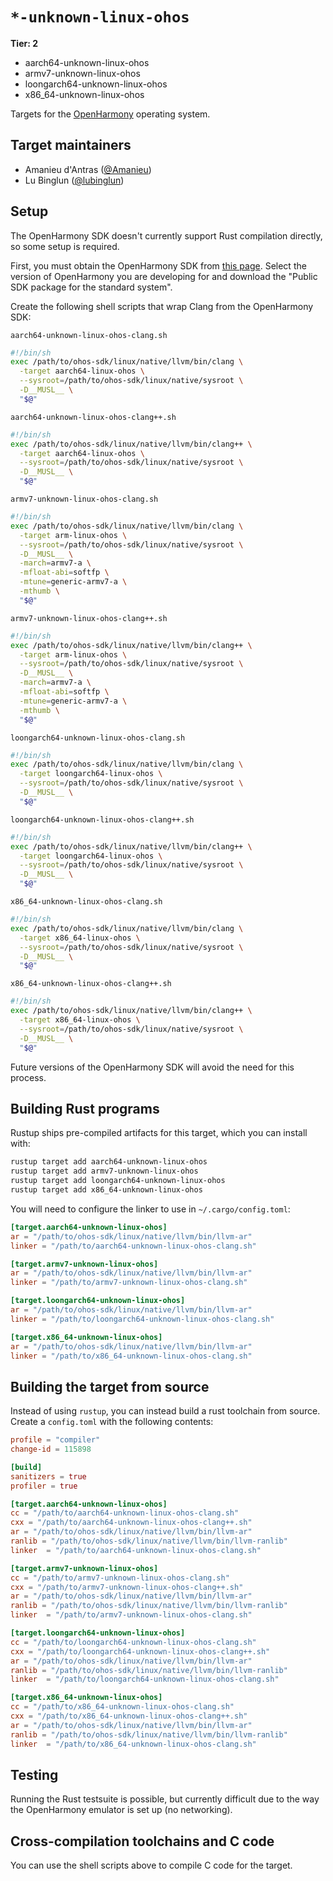 # `*-unknown-linux-ohos`

**Tier: 2**

* aarch64-unknown-linux-ohos
* armv7-unknown-linux-ohos
* loongarch64-unknown-linux-ohos
* x86_64-unknown-linux-ohos

Targets for the [OpenHarmony](https://gitee.com/openharmony/docs/) operating
system.

## Target maintainers

- Amanieu d'Antras ([@Amanieu](https://github.com/Amanieu))
- Lu Binglun ([@lubinglun](https://github.com/lubinglun))

## Setup

The OpenHarmony SDK doesn't currently support Rust compilation directly, so
some setup is required.

First, you must obtain the OpenHarmony SDK from [this page](https://gitee.com/openharmony/docs/tree/master/en/release-notes).
Select the version of OpenHarmony you are developing for and download the "Public SDK package for the standard system".

Create the following shell scripts that wrap Clang from the OpenHarmony SDK:

`aarch64-unknown-linux-ohos-clang.sh`

```sh
#!/bin/sh
exec /path/to/ohos-sdk/linux/native/llvm/bin/clang \
  -target aarch64-linux-ohos \
  --sysroot=/path/to/ohos-sdk/linux/native/sysroot \
  -D__MUSL__ \
  "$@"
```

`aarch64-unknown-linux-ohos-clang++.sh`

```sh
#!/bin/sh
exec /path/to/ohos-sdk/linux/native/llvm/bin/clang++ \
  -target aarch64-linux-ohos \
  --sysroot=/path/to/ohos-sdk/linux/native/sysroot \
  -D__MUSL__ \
  "$@"
```

`armv7-unknown-linux-ohos-clang.sh`

```sh
#!/bin/sh
exec /path/to/ohos-sdk/linux/native/llvm/bin/clang \
  -target arm-linux-ohos \
  --sysroot=/path/to/ohos-sdk/linux/native/sysroot \
  -D__MUSL__ \
  -march=armv7-a \
  -mfloat-abi=softfp \
  -mtune=generic-armv7-a \
  -mthumb \
  "$@"
```

`armv7-unknown-linux-ohos-clang++.sh`

```sh
#!/bin/sh
exec /path/to/ohos-sdk/linux/native/llvm/bin/clang++ \
  -target arm-linux-ohos \
  --sysroot=/path/to/ohos-sdk/linux/native/sysroot \
  -D__MUSL__ \
  -march=armv7-a \
  -mfloat-abi=softfp \
  -mtune=generic-armv7-a \
  -mthumb \
  "$@"
```

`loongarch64-unknown-linux-ohos-clang.sh`

```sh
#!/bin/sh
exec /path/to/ohos-sdk/linux/native/llvm/bin/clang \
  -target loongarch64-linux-ohos \
  --sysroot=/path/to/ohos-sdk/linux/native/sysroot \
  -D__MUSL__ \
  "$@"
```

`loongarch64-unknown-linux-ohos-clang++.sh`

```sh
#!/bin/sh
exec /path/to/ohos-sdk/linux/native/llvm/bin/clang++ \
  -target loongarch64-linux-ohos \
  --sysroot=/path/to/ohos-sdk/linux/native/sysroot \
  -D__MUSL__ \
  "$@"
```

`x86_64-unknown-linux-ohos-clang.sh`

```sh
#!/bin/sh
exec /path/to/ohos-sdk/linux/native/llvm/bin/clang \
  -target x86_64-linux-ohos \
  --sysroot=/path/to/ohos-sdk/linux/native/sysroot \
  -D__MUSL__ \
  "$@"
```

`x86_64-unknown-linux-ohos-clang++.sh`

```sh
#!/bin/sh
exec /path/to/ohos-sdk/linux/native/llvm/bin/clang++ \
  -target x86_64-linux-ohos \
  --sysroot=/path/to/ohos-sdk/linux/native/sysroot \
  -D__MUSL__ \
  "$@"
```

Future versions of the OpenHarmony SDK will avoid the need for this process.

## Building Rust programs

Rustup ships pre-compiled artifacts for this target, which you can install with:
```sh
rustup target add aarch64-unknown-linux-ohos
rustup target add armv7-unknown-linux-ohos
rustup target add loongarch64-unknown-linux-ohos
rustup target add x86_64-unknown-linux-ohos
```

You will need to configure the linker to use in `~/.cargo/config.toml`:
```toml
[target.aarch64-unknown-linux-ohos]
ar = "/path/to/ohos-sdk/linux/native/llvm/bin/llvm-ar"
linker = "/path/to/aarch64-unknown-linux-ohos-clang.sh"

[target.armv7-unknown-linux-ohos]
ar = "/path/to/ohos-sdk/linux/native/llvm/bin/llvm-ar"
linker = "/path/to/armv7-unknown-linux-ohos-clang.sh"

[target.loongarch64-unknown-linux-ohos]
ar = "/path/to/ohos-sdk/linux/native/llvm/bin/llvm-ar"
linker = "/path/to/loongarch64-unknown-linux-ohos-clang.sh"

[target.x86_64-unknown-linux-ohos]
ar = "/path/to/ohos-sdk/linux/native/llvm/bin/llvm-ar"
linker = "/path/to/x86_64-unknown-linux-ohos-clang.sh"
```

## Building the target from source

Instead of using `rustup`, you can instead build a rust toolchain from source.
Create a `config.toml` with the following contents:

```toml
profile = "compiler"
change-id = 115898

[build]
sanitizers = true
profiler = true

[target.aarch64-unknown-linux-ohos]
cc = "/path/to/aarch64-unknown-linux-ohos-clang.sh"
cxx = "/path/to/aarch64-unknown-linux-ohos-clang++.sh"
ar = "/path/to/ohos-sdk/linux/native/llvm/bin/llvm-ar"
ranlib = "/path/to/ohos-sdk/linux/native/llvm/bin/llvm-ranlib"
linker  = "/path/to/aarch64-unknown-linux-ohos-clang.sh"

[target.armv7-unknown-linux-ohos]
cc = "/path/to/armv7-unknown-linux-ohos-clang.sh"
cxx = "/path/to/armv7-unknown-linux-ohos-clang++.sh"
ar = "/path/to/ohos-sdk/linux/native/llvm/bin/llvm-ar"
ranlib = "/path/to/ohos-sdk/linux/native/llvm/bin/llvm-ranlib"
linker  = "/path/to/armv7-unknown-linux-ohos-clang.sh"

[target.loongarch64-unknown-linux-ohos]
cc = "/path/to/loongarch64-unknown-linux-ohos-clang.sh"
cxx = "/path/to/loongarch64-unknown-linux-ohos-clang++.sh"
ar = "/path/to/ohos-sdk/linux/native/llvm/bin/llvm-ar"
ranlib = "/path/to/ohos-sdk/linux/native/llvm/bin/llvm-ranlib"
linker  = "/path/to/loongarch64-unknown-linux-ohos-clang.sh"

[target.x86_64-unknown-linux-ohos]
cc = "/path/to/x86_64-unknown-linux-ohos-clang.sh"
cxx = "/path/to/x86_64-unknown-linux-ohos-clang++.sh"
ar = "/path/to/ohos-sdk/linux/native/llvm/bin/llvm-ar"
ranlib = "/path/to/ohos-sdk/linux/native/llvm/bin/llvm-ranlib"
linker  = "/path/to/x86_64-unknown-linux-ohos-clang.sh"
```

## Testing

Running the Rust testsuite is possible, but currently difficult due to the way
the OpenHarmony emulator is set up (no networking).

## Cross-compilation toolchains and C code

You can use the shell scripts above to compile C code for the target.
